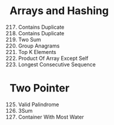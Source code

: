 # Arrays and Hashing
217. Contains Duplicate
242. Contains Duplicate
1. Two Sum
49. Group Anagrams
347. Top K Elements
238. Product Of Array Except Self
128. Longest Consecutive Sequence

# Two Pointer
125. Valid Palindrome
15. 3Sum
11. Container With Most Water